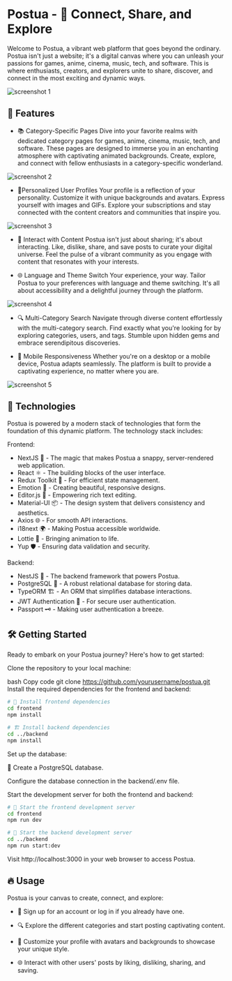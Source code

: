 
# Postua - 💚 Connect, Share, and Explore

Welcome to Postua, a vibrant web platform that goes beyond the ordinary. Postua isn't just a website; it's a digital canvas where you can unleash your passions for games, anime, cinema, music, tech, and software. This is where enthusiasts, creators, and explorers unite to share, discover, and connect in the most exciting and dynamic ways.

![screenshot 1](https://github.com/ogavashi/Postua/blob/main/screenshots/1.png?raw=true)



## 🚀 Features
- 📚 Category-Specific Pages
Dive into your favorite realms with dedicated category pages for games, anime, cinema, music, tech, and software. These pages are designed to immerse you in an enchanting atmosphere with captivating animated backgrounds. Create, explore, and connect with fellow enthusiasts in a category-specific wonderland.

![screenshot 2](https://github.com/ogavashi/Postua/blob/main/screenshots/2.png?raw=true)

- 🧍Personalized User Profiles
Your profile is a reflection of your personality. Customize it with unique backgrounds and avatars. Express yourself with images and GIFs. Explore your subscriptions and stay connected with the content creators and communities that inspire you.

![screenshot 3](https://github.com/ogavashi/Postua/blob/main/screenshots/6.png?raw=true)

- 🌟 Interact with Content
Postua isn't just about sharing; it's about interacting. Like, dislike, share, and save posts to curate your digital universe. Feel the pulse of a vibrant community as you engage with content that resonates with your interests.

- 🌐 Language and Theme Switch
Your experience, your way. Tailor Postua to your preferences with language and theme switching. It's all about accessibility and a delightful journey through the platform.

![screenshot 4](https://github.com/ogavashi/Postua/blob/main/screenshots/10.png?raw=true)

- 🔍 Multi-Category Search
Navigate through diverse content effortlessly with the multi-category search. Find exactly what you're looking for by exploring categories, users, and tags. Stumble upon hidden gems and embrace serendipitous discoveries.

- 📱 Mobile Responsiveness
Whether you're on a desktop or a mobile device, Postua adapts seamlessly. The platform is built to provide a captivating experience, no matter where you are.

![screenshot 5](https://github.com/ogavashi/Postua/blob/main/screenshots/11.png?raw=true)

## 🔧 Technologies
Postua is powered by a modern stack of technologies that form the foundation of this dynamic platform. The technology stack includes:

Frontend:

- NextJS 🚀 - The magic that makes Postua a snappy, server-rendered web application.
- React ⚛️ - The building blocks of the user interface.
- Redux Toolkit 🧰 - For efficient state management.
- Emotion 🎨 - Creating beautiful, responsive designs.
- Editor.js 📝 - Empowering rich text editing.
- Material-UI 📦 - The design system that delivers consistency and aesthetics.
- Axios 🌐 - For smooth API interactions.
- i18next 🌍 - Making Postua accessible worldwide.
- Lottie 🚂 - Bringing animation to life.
- Yup 🛡️ - Ensuring data validation and security.

Backend:

- NestJS 🦅 - The backend framework that powers Postua.
- PostgreSQL 🐘 - A robust relational database for storing data.
- TypeORM 🏗️ - An ORM that simplifies database interactions.
- JWT Authentication 🔐 - For secure user authentication.
- Passport 🗝️ - Making user authentication a breeze.


## 🛠️ Getting Started

Ready to embark on your Postua journey? Here's how to get started:

Clone the repository to your local machine:

bash
Copy code
git clone https://github.com/yourusername/postua.git
Install the required dependencies for the frontend and backend:

```bash
# 🚀 Install frontend dependencies
cd frontend
npm install

# 🏗️ Install backend dependencies
cd ../backend
npm install
```
Set up the database:

🐘 Create a PostgreSQL database.

Configure the database connection in the backend/.env file.

Start the development server for both the frontend and backend:

```bash
# 🚀 Start the frontend development server
cd frontend
npm run dev

# 🦅 Start the backend development server
cd ../backend
npm run start:dev
```
Visit http://localhost:3000 in your web browser to access Postua.

## 🔥 Usage

Postua is your canvas to create, connect, and explore:

- 🌟 Sign up for an account or log in if you already have one.

- 🔍 Explore the different categories and start posting captivating content.

- 🎨 Customize your profile with avatars and backgrounds to showcase your unique style.

- 🌐 Interact with other users' posts by liking, disliking, sharing, and saving.
